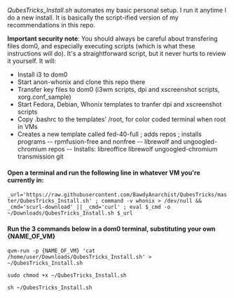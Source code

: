 *QubesTricks_Install.sh* automates my basic personal setup. I run it anytime I do a new install. It is basically the script-ified version of my recommendations in this repo.

**Important security note**:  You should always be careful about transfering files dom0, and especially executing scripts (which is what these instructions will do). It's a straightforward script, but it never hurts to review it yourself. It will:
- Install i3 to dom0
- Start anon-whonix and clone this repo there
- Transfer key files to dom0 (i3wm scripts, dpi and xscreenshot scripts, xorg.conf_sample)
- Start Fedora, Debian, Whonix templates to tranfer dpi and xscreenshot scripts
- Copy .bashrc to the templates' /root, for color coded terminal when root in VMs 
- Creates a new template called fed-40-full ; adds repos ; installs programs
  -- rpmfusion-free and nonfree
  -- librewolf and ungoogled-chromium repos
  -- Installs: libreoffice librewolf ungoogled-chromium transmission git

#### Open a terminal and run the following line in whatever VM you're currently in:
`_url='https://raw.githubusercontent.com/BawdyAnarchist/QubesTricks/master/QubesTricks_Install.sh' ; command -v whonix > /dev/null && _cmd='scurl-download' || _cmd='curl' ; eval $_cmd -o ~/Downloads/QubesTricks_Install.sh $_url` 

#### Run the 3 commands below in a dom0 terminal, substituting your own {NAME_OF_VM}
`qvm-run -p {NAME_OF_VM} 'cat /home/user/Downloads/QubesTricks_Install.sh' > ~/QubesTricks_Install.sh`

`sudo chmod +x ~/QubesTricks_Install.sh`

`sh ~/QubesTricks_Install.sh`
